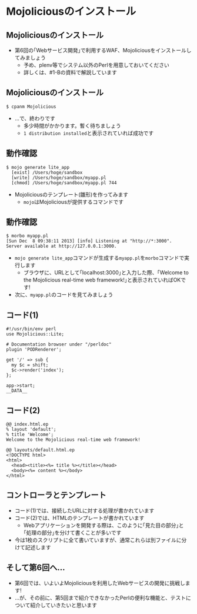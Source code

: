 # Mojoliciousのインストール

## Mojoliciousのインストール
- 第6回の｢Webサービス開発｣で利用するWAF、Mojoliciousをインストールしてみましょう
    - 予め、plenv等でシステム以外のPerlを用意しておいてください
    - 詳しくは、#1-Bの資料で解説しています

## Mojoliciousのインストール

    $ cpanm Mojolicious

- ...で、終わりです
    - 多少時間がかかります。暫く待ちましょう
    - `1 distribution installed`と表示されていれば成功です

## 動作確認

    $ mojo generate lite_app
      [exist] /Users/hoge/sandbox
      [write] /Users/hoge/sandbox/myapp.pl
      [chmod] /Users/hoge/sandbox/myapp.pl 744

- Mojoliciousのテンプレート(雛形)を作ってみます
    - `mojo`はMojoliciousが提供するコマンドです

## 動作確認

    $ morbo myapp.pl
    [Sun Dec  8 09:38:11 2013] [info] Listening at "http://*:3000".
    Server available at http://127.0.0.1:3000.

- `mojo generate lite_app`コマンドが生成する`myapp.pl`を`morbo`コマンドで実行します
    - ブラウザに、URLとして｢localhost:3000｣と入力した際、｢Welcome to the Mojolicious real-time web framework!｣と表示されていればOKです!
- 次に、`myapp.pl`のコードを見てみましょう

## コード(1)
    #!/usr/bin/env perl
    use Mojolicious::Lite;

    # Documentation browser under "/perldoc"
    plugin 'PODRenderer';

    get '/' => sub {
      my $c = shift;
      $c->render('index');
    };

    app->start;
    __DATA__

## コード(2)
    @@ index.html.ep
    % layout 'default';
    % title 'Welcome';
    Welcome to the Mojolicious real-time web framework!

    @@ layouts/default.html.ep
    <!DOCTYPE html>
    <html>
      <head><title><%= title %></title></head>
      <body><%= content %></body>
    </html>

## コントローラとテンプレート
- コード(1)では、接続したURLに対する処理が書かれています
- コード(2)では、HTMLのテンプレートが書かれています
    - Webアプリケーションを開発する際は、このように｢見た目の部分｣と｢処理の部分｣を分けて書くことが多いです
- 今は1枚のスクリプトに全て書いていますが、通常これらは別ファイルに分けて記述します

## そして第6回へ...
- 第6回では、いよいよMojoliciousを利用したWebサービスの開発に挑戦します!
- ...が、その前に、第5回まで紹介できなかったPerlの便利な機能と、テストについて紹介していきたいと思います
